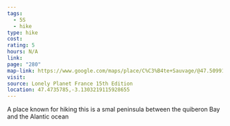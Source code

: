 ```yaml
---
tags:
  - 5S
  - hike
type: hike
cost: 
rating: 5
hours: N/A
link: 
page: "280"
map-link: https://www.google.com/maps/place/C%C3%B4te+Sauvage/@47.509917,-3.1143131,13.04z/data=!4m6!3m5!1s0x481076a5351d6109:0x371f2b2fd2ffc9a4!8m2!3d47.4737539!4d-3.1307634!16s%2Fg%2F11c5wfgxdw?entry=ttu&g_ep=EgoyMDI0MTAyNy4wIKXMDSoASAFQAw%3D%3D
visit: 
source: Lonely Planet France 15th Edition
location: 47.4735785,-3.1303219115928655
---
```

A place known for hiking this is a smal peninsula between the quiberon Bay and the Alantic ocean 